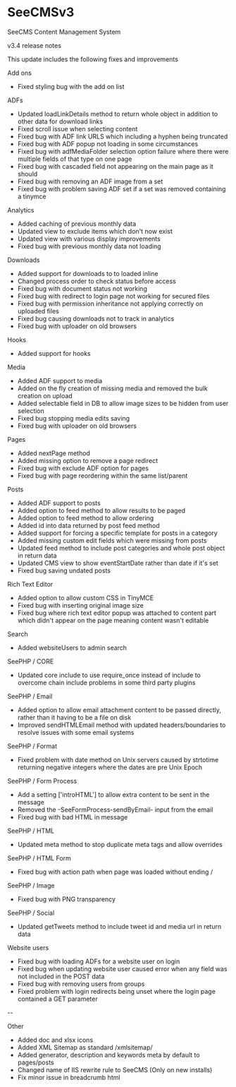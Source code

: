 # SeeCMSv3
SeeCMS Content Management System

v3.4 release notes

This update includes the following fixes and improvements

Add ons
- Fixed styling bug with the add on list

ADFs
- Updated loadLinkDetails method to return whole object in addition to other data for download links
- Fixed scroll issue when selecting content
- Fixed bug with ADF link URLS which including a hyphen being truncated
- Fixed bug with ADF popup not loading in some circumstances
- Fixed bug with adfMediaFolder selection option failure where there were multiple fields of that type on one page
- Fixed bug with cascaded field not appearing on the main page as it should
- Fixed bug with removing an ADF image from a set
- Fixed bug with problem saving ADF set if a set was removed containing a tinymce

Analytics
- Added caching of previous monthly data
- Updated view to exclude items which don't now exist
- Updated view with various display improvements
- Fixed bug with previous monthly data not loading

Downloads
- Added support for downloads to to loaded inline
- Changed process order to check status before access
- Fixed bug with document status not working
- Fixed bug with redirect to login page not working for secured files
- Fixed bug with permission inheritance not applying correctly on uploaded files
- Fixed bug causing downloads not to track in analytics
- Fixed bug with uploader on old browsers

Hooks
- Added support for hooks

Media
- Added ADF support to media
- Added on the fly creation of missing media and removed the bulk creation on upload
- Added selectable field in DB to allow image sizes to be hidden from user selection
- Fixed bug stopping media edits saving
- Fixed bug with uploader on old browsers

Pages
- Added nextPage method
- Added missing option to remove a page redirect
- Fixed bug with exclude ADF option for pages
- Fixed bug with page reordering within the same list/parent

Posts
- Added ADF support to posts
- Added option to feed method to allow results to be paged
- Added option to feed method to allow ordering
- Added id into data returned by post feed method
- Added support for forcing a specific template for posts in a category
- Added missing custom edit fields which were missing from posts
- Updated feed method to include post categories and whole post object in return data
- Updated CMS view to show eventStartDate rather than date if it's set
- Fixed bug saving undated posts

Rich Text Editor
- Added option to allow custom CSS in TinyMCE
- Fixed bug with inserting original image size
- Fixed bug where rich text editor popup was attached to content part which didn't appear on the page meaning content wasn't editable

Search
- Added websiteUsers to admin search

SeePHP / CORE
- Updated core include to use require_once instead of include to overcome chain include problems in some third party plugins

SeePHP / Email
- Added option to allow email attachment content to be passed directly, rather than it having to be a file on disk
- Improved sendHTMLEmail method with updated headers/boundaries to resolve issues with some email systems

SeePHP / Format
- Fixed problem with date method on Unix servers caused by strtotime returning negative integers where the dates are pre Unix Epoch

SeePHP / Form Process
- Add a setting ['introHTML'] to allow extra content to be sent in the message
- Removed the -SeeFormProcess-sendByEmail- input from the email
- Fixed bug with bad HTML in message

SeePHP / HTML
- Updated meta method to stop duplicate meta tags and allow overrides

SeePHP / HTML Form
- Fixed bug with action path when page was loaded without ending /

SeePHP / Image
- Fixed bug with PNG transparency

SeePHP / Social
- Updated getTweets method to include tweet id and media url in return data

Website users
- Fixed bug with loading ADFs for a website user on login
- Fixed bug when updating website user caused error when any field was not included in the POST data
- Fixed bug with removing users from groups
- Fixed problem with login redirects being unset where the login page contained a GET parameter

-- 

Other
- Added doc and xlsx icons
- Added XML Sitemap as standard /xmlsitemap/
- Added generator, description and keywords meta by default to pages/posts
- Changed name of IIS rewrite rule to SeeCMS (Only on new installs)
- Fix minor issue in breadcrumb html 
